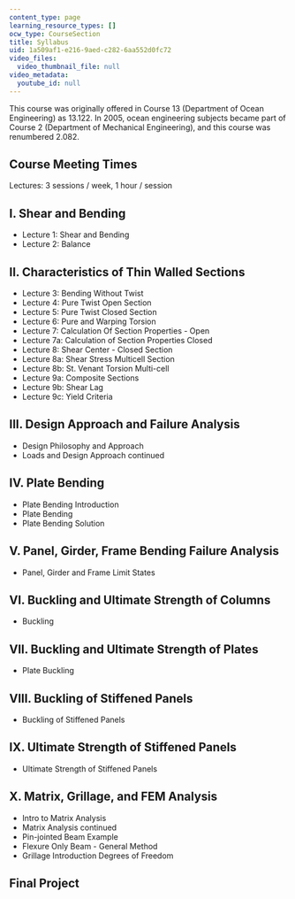 ```yaml
---
content_type: page
learning_resource_types: []
ocw_type: CourseSection
title: Syllabus
uid: 1a509af1-e216-9aed-c282-6aa552d0fc72
video_files:
  video_thumbnail_file: null
video_metadata:
  youtube_id: null
---
```


This course was originally offered in Course 13 (Department of Ocean Engineering) as 13.122. In 2005, ocean engineering subjects became part of Course 2 (Department of Mechanical Engineering), and this course was renumbered 2.082.

Course Meeting Times
--------------------

Lectures: 3 sessions / week, 1 hour / session

I. Shear and Bending
--------------------

*   Lecture 1: Shear and Bending
*   Lecture 2: Balance

II. Characteristics of Thin Walled Sections
-------------------------------------------

*   Lecture 3: Bending Without Twist
*   Lecture 4: Pure Twist Open Section
*   Lecture 5: Pure Twist Closed Section
*   Lecture 6: Pure and Warping Torsion
*   Lecture 7: Calculation Of Section Properties - Open
*   Lecture 7a: Calculation of Section Properties Closed
*   Lecture 8: Shear Center - Closed Section
*   Lecture 8a: Shear Stress Multicell Section
*   Lecture 8b: St. Venant Torsion Multi-cell
*   Lecture 9a: Composite Sections
*   Lecture 9b: Shear Lag
*   Lecture 9c: Yield Criteria

III. Design Approach and Failure Analysis
-----------------------------------------

*   Design Philosophy and Approach
*   Loads and Design Approach continued

IV. Plate Bending
-----------------

*   Plate Bending Introduction
*   Plate Bending
*   Plate Bending Solution

V. Panel, Girder, Frame Bending Failure Analysis
------------------------------------------------

*   Panel, Girder and Frame Limit States

VI. Buckling and Ultimate Strength of Columns
---------------------------------------------

*   Buckling

VII. Buckling and Ultimate Strength of Plates
---------------------------------------------

*   Plate Buckling

VIII. Buckling of Stiffened Panels
----------------------------------

*   Buckling of Stiffened Panels

IX. Ultimate Strength of Stiffened Panels
-----------------------------------------

*   Ultimate Strength of Stiffened Panels

X. Matrix, Grillage, and FEM Analysis
-------------------------------------

*   Intro to Matrix Analysis
*   Matrix Analysis continued
*   Pin-jointed Beam Example
*   Flexure Only Beam - General Method
*   Grillage Introduction Degrees of Freedom

Final Project
-------------
